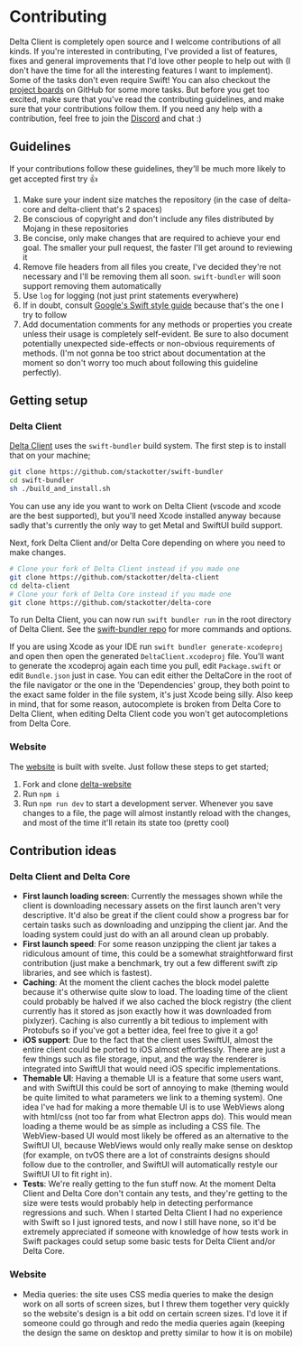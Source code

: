 # Contributing

Delta Client is completely open source and I welcome contributions of all kinds. If you're interested in contributing, I've provided a list of features, fixes and general improvements that I'd love other people to help out with (I don't have the time for all the interesting features I want to implement). Some of the tasks don't even require Swift! You can also checkout the [project boards](https://github.com/stackotter/delta-client/projects) on GitHub for some more tasks. But before you get too excited, make sure that you've read the contributing guidelines, and make sure that your contributions follow them. If you need any help with a contribution, feel free to join the [Discord](https://discord.gg/xZPyDbmR6k) and chat :)

## Guidelines

If your contributions follow these guidelines, they'll be much more likely to get accepted first try :thumbsup:

1. Make sure your indent size matches the repository (in the case of delta-core and delta-client that's 2 spaces)
2. Be conscious of copyright and don't include any files distributed by Mojang in these repositories
3. Be concise, only make changes that are required to achieve your end goal. The smaller your pull request, the faster I'll get around to reviewing it
4. Remove file headers from all files you create, I've decided they're not necessary and I'll be removing them all soon. `swift-bundler` will soon support removing them automatically
5. Use `log` for logging (not just print statements everywhere)
6. If in doubt, consult [Google's Swift style guide](https://google.github.io/swift/#function-declarations) because that's the one I try to follow
7. Add documentation comments for any methods or properties you create unless their usage is completely self-evident. Be sure to also document potentially unexpected side-effects or non-obvious requirements of methods. (I'm not gonna be too strict about documentation at the moment so don't worry too much about following this guideline perfectly).

## Getting setup

### Delta Client

[Delta Client](https://github.com/stackotter/delta-client) uses the `swift-bundler` build system. The first step is to install that on your machine;

```sh
git clone https://github.com/stackotter/swift-bundler
cd swift-bundler
sh ./build_and_install.sh
```

You can use any ide you want to work on Delta Client (vscode and xcode are the best supported), but you'll need Xcode installed anyway because sadly that's currently the only way to get Metal and SwiftUI build support.

Next, fork Delta Client and/or Delta Core depending on where you need to make changes.

```sh
# Clone your fork of Delta Client instead if you made one
git clone https://github.com/stackotter/delta-client
cd delta-client
# Clone your fork of Delta Core instead if you made one
git clone https://github.com/stackotter/delta-core
```

To run Delta Client, you can now run `swift bundler run` in the root directory of Delta Client. See the [swift-bundler repo](https://github.com/stackotter/swift-bundler) for more commands and options.

If you are using Xcode as your IDE run `swift bundler generate-xcodeproj` and open then open the generated `DeltaClient.xcodeproj` file. You'll want to generate the xcodeproj again each time you pull, edit `Package.swift` or edit `Bundle.json` just in case. You can edit either the DeltaCore in the root of the file navigator or the one in the 'Dependencies' group, they both point to the exact same folder in the file system, it's just Xcode being silly. Also keep in mind, that for some reason, autocomplete is broken from Delta Core to Delta Client, when editing Delta Client code you won't get autocompletions from Delta Core.

### Website

The [website](https://delta.stackotter.dev) is built with svelte. Just follow these steps to get started;

1. Fork and clone [delta-website](https://github.com/stackotter/delta-website) 
2. Run `npm i`
3. Run `npm run dev` to start a development server. Whenever you save changes to a file, the page will almost instantly reload with the changes, and most of the time it'll retain its state too (pretty cool)

## Contribution ideas

### Delta Client and Delta Core

- **First launch loading screen**: Currently the messages shown while the client is downloading necessary assets on the first launch aren't very descriptive. It'd also be great if the client could show a progress bar for certain tasks such as downloading and unzipping the client jar. And the loading system could just do with an all around clean up probably.
- **First launch speed**: For some reason unzipping the client jar takes a ridiculous amount of time, this could be a somewhat straightforward first contribution (just make a benchmark, try out a few different swift zip libraries, and see which is fastest).
- **Caching**: At the moment the client caches the block model palette because it's otherwise quite slow to load. The loading time of the client could probably be halved if we also cached the block registry (the client currently has it stored as json exactly how it was downloaded from pixlyzer). Caching is also currently a bit tedious to implement with Protobufs so if you've got a better idea, feel free to give it a go!
- **iOS support**: Due to the fact that the client uses SwiftUI, almost the entire client could be ported to iOS almost effortlessly. There are just a few things such as file storage, input, and the way the renderer is integrated into SwiftUI that would need iOS specific implementations.
- **Themable UI**: Having a themable UI is a feature that some users want, and with SwiftUI this could be sort of annoying to make (theming would be quite limited to what parameters we link to a theming system). One idea I've had for making a more themable UI is to use WebViews along with html/css (not too far from what Electron apps do). This would mean loading a theme would be as simple as including a CSS file. The WebView-based UI would most likely be offered as an alternative to the SwiftUI UI, because WebViews would only really make sense on desktop (for example, on tvOS there are a lot of constraints designs should follow due to the controller, and SwiftUI will automatically restyle our SwiftUI UI to fit right in).
- **Tests**: We're really getting to the fun stuff now. At the moment Delta Client and Delta Core don't contain any tests, and they're getting to the size were tests would probably help in detecting performance regressions and such. When I started Delta Client I had no experience with Swift so I just ignored tests, and now I still have none, so it'd be extremely appreciated if someone with knowledge of how tests work in Swift packages could setup some basic tests for Delta Client and/or Delta Core.

### Website 

- Media queries: the site uses CSS media queries to make the design work on all sorts of screen sizes, but I threw them together very quickly so the website's design is a bit odd on certain screen sizes. I'd love it if someone could go through and redo the media queries again (keeping the design the same on desktop and pretty similar to how it is on mobile)